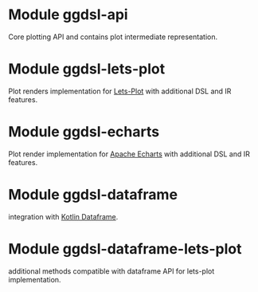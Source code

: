 # Module ggdsl-api
Core plotting API and contains plot intermediate representation.

# Module ggdsl-lets-plot
Plot renders implementation for [Lets-Plot](https://github.com/JetBrains/lets-plot/blob/master/README.md) with additional DSL and IR features.

# Module ggdsl-echarts
Plot render implementation for [Apache Echarts](https://echarts.apache.org/en/index.html) with additional DSL and IR features.

# Module ggdsl-dataframe
integration with [Kotlin Dataframe](https://kotlin.github.io/dataframe/overview.html).

# Module ggdsl-dataframe-lets-plot
additional methods compatible with dataframe API for lets-plot implementation.
